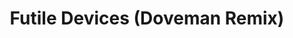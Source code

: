 ---
layout: song
category: songs
permalink: /music/call-me-by-your-name/:title

title: Futile Devices (Doveman Remix)
album: Call Me By Your Name
track_number: 1
artists: Sufjan Stevens

original_version_url: age-of-adz/futile-devices
original_version_title: “Futile Devices” from <i>Age of Adz</i>

---
